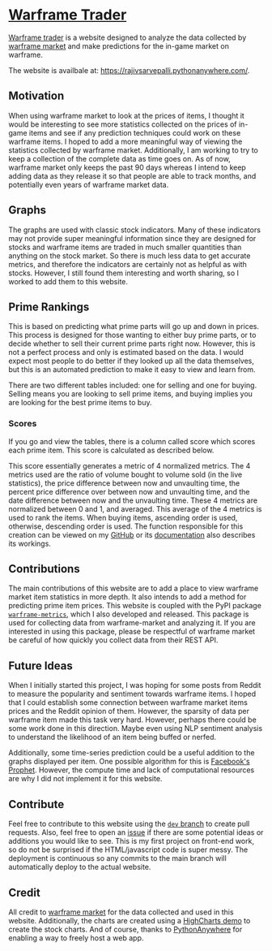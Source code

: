 # [Warframe Trader](https://rajivsarvepalli.pythonanywhere.com/)

[Warframe trader](https://rajivsarvepalli.pythonanywhere.com/) is a website designed to analyze the data collected by [warframe market](https://warframe.market/) and make predictions for the in-game market on warframe.

The website is availbale at: https://rajivsarvepalli.pythonanywhere.com/.

## Motivation

When using warframe market to look at the prices of items, I thought it would be interesting to see more statistics collected on the prices of in-game items and see if
any prediction techniques could work on these warframe items. I hoped to add a more meaningful way of viewing the statistics collected by warframe market. Additionally,
I am working to try to keep a collection of the complete data as time goes on. As of now, warframe market only keeps the past 90 days whereas I intend to keep adding data as
they release it so that people are able to track months, and potentially even years of warframe market data.

## Graphs

The graphs are used with classic stock indicators. Many of these indicators may not provide super meaningful information since they are designed for stocks and warframe items are traded
in much smaller quantities than anything on the stock market. So there is much less data to get accurate metrics, and therefore the indicators are certainly not as helpful as with stocks.
However, I still found them interesting and worth sharing, so I worked to add them to this website.

## Prime Rankings

This is based on predicting what prime parts will go up and down in prices. This process is designed for those wanting to either buy prime parts, or to decide whether to sell
their current prime parts right now. However, this is not a perfect process and only is estimated based on the data. I would expect most people to do better if they looked up all the data
themselves, but this is an automated prediction to make it easy to view and learn from.

There are two different tables included: one for selling and one for buying. Selling means you are looking to sell prime items, and buying implies you are looking for the best prime items to buy.

### Scores

If you go and view the tables, there is a column called score which scores each prime item. This score is calculated as described below.

This score essentially generates a metric of 4 normalized metrics. The 4 metrics used are the ratio of volume bought to volume sold (in the live statistics), the price difference between now and unvaulting time, the percent price difference over between now and unvaulting time, and the date difference between now and the unvaulting time. These 4 metrics are normalized between 0 and 1, and averaged. This average of the 4 metrics is used to rank the items. When buying items, ascending order is used, otherwise, descending order is used. The function responsible for this creation can be viewed on my [GitHub](https://github.com/rajivsarvepalli/warframe-metrics/blob/main/src/warframe_metrics/market/prime.py#L167-L268) or its [documentation](https://warframe-metrics.readthedocs.io/en/latest/api_reference/_autosummary/warframe_metrics.market.prime.best_prime_complex.html) also describes its workings.


## Contributions

The main contributions of this website are to add a place to view warframe market item statistics in more depth. It also intends to add a method for predicting prime item prices.
This website is coupled with the PyPI package [`warframe-metrics`](https://pypi.org/project/warframe-metrics/), which I also developed and released. This package is used for collecting data from
warframe-market and analyzing it. If you are interested in using this package, please be respectful of warframe market be careful of how quickly you collect data from their REST API.

## Future Ideas

When I initially started this project, I was hoping for some posts from Reddit to measure the popularity and sentiment towards warframe items. I hoped that I could establish some connection
between warframe market items prices and the Reddit opinion of them. However, the sparsity of data per warframe item made this task very hard. However, perhaps there could be some work done in this direction. 
Maybe even using NLP sentiment analysis to understand the likelihood of an item being buffed or nerfed.

Additionally, some time-series prediction could be a useful addition to the graphs displayed per item. One possible algorithm for this is [Facebook's Prophet](https://github.com/facebook/prophet). However, the compute
time and lack of computational resources are why I did not implement it for this website.


## Contribute

Feel free to contribute to this website using the [`dev` branch](https://github.com/rajivsarvepalli/warframe-trader/tree/dev) to create pull requests. Also, feel free to open an [issue](https://github.com/rajivsarvepalli/warframe-trader/issues) if there are some potential ideas or additions you would like to see. This is my first project on front-end work, so do not be surprised if the HTML/javascript code is super messy. The deployment is continuous so any commits to the main branch will automatically deploy to the actual website.


## Credit

All credit to [warframe market](https://warframe.market/) for the data collected and used in this website. Additionally, the charts are created using a [HighCharts demo](https://www.highcharts.com/demo/stock/all-indicators) to create the stock charts. And of course, thanks to [PythonAnywhere](https://www.pythonanywhere.com/) for enabling a way to freely host a web app. 
